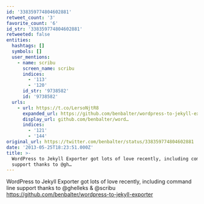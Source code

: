 ```yaml
---
id: '338359774804602881'
retweet_count: '3'
favorite_count: '6'
id_str: '338359774804602881'
retweeted: false
entities:
  hashtags: []
  symbols: []
  user_mentions:
    - name: scribu
      screen_name: scribu
      indices:
        - '113'
        - '120'
      id_str: '9738582'
      id: '9738582'
  urls:
    - url: https://t.co/LersoNjtR8
      expanded_url: https://github.com/benbalter/wordpress-to-jekyll-exporter
      display_url: github.com/benbalter/word…
      indices:
        - '121'
        - '144'
original_url: https://twitter.com/benbalter/status/338359774804602881
date: '2013-05-25T18:23:51.000Z'
title: >-
  WordPress to Jekyll Exporter got lots of love recently, including command line
  support thanks to @gh…
---
```


WordPress to Jekyll Exporter got lots of love recently, including command line support thanks to @ghelleks &amp; @scribu https://github.com/benbalter/wordpress-to-jekyll-exporter